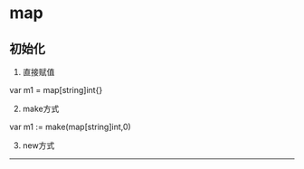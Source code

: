 # map


## 初始化

1. 直接赋值

var m1 = map[string]int{}


2. make方式

var m1 := make(map[string]int,0)

3. new方式








---
